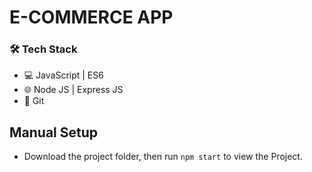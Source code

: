# E-COMMERCE APP

### 🛠️ Tech Stack

-   💻 JavaScript | ES6
-   🌐 Node JS | Express JS
-   🔧 Git

## Manual Setup

-   Download the project folder, then run `npm start` to view the Project.
